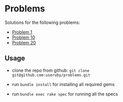 # Problems

Solutions for the following problems:
* [Problem 1](https://projecteuler.net/problem=1)
* [Problem 10](https://projecteuler.net/problem=10)
* [Problem 20](https://projecteuler.net/problem=20)

## Usage

* clone the repo from github:
`git clone git@github.com:useruby/problems.git`

* run `bundle install` for installing all required gems
* run `bundle exec rake spec` for running all the specs
